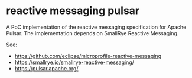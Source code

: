 # reactive messaging pulsar

A PoC implementation of the reactive messaging specification for Apache Pulsar. The implementation depends on SmallRye Reactive Messaging.

See:
- https://github.com/eclipse/microprofile-reactive-messaging
- https://smallrye.io/smallrye-reactive-messaging/
- https://pulsar.apache.org/
